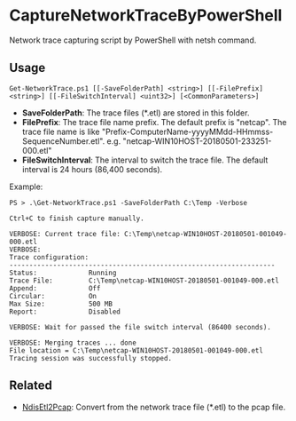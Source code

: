 # CaptureNetworkTraceByPowerShell
Network trace capturing script by PowerShell with netsh command.

## Usage

```
Get-NetworkTrace.ps1 [[-SaveFolderPath] <string>] [[-FilePrefix] <string>] [[-FileSwitchInterval] <uint32>] [<CommonParameters>]
```

- __SaveFolderPath__: The trace files (*.etl) are stored in this folder.
- __FilePrefix__: The trace file name prefix. The default prefix is "netcap". The trace file name is like "Prefix-ComputerName-yyyyMMdd-HHmmss-SequenceNumber.etl". e.g. "netcap-WIN10HOST-20180501-233251-000.etl"
- __FileSwitchInterval__: The interval to switch the trace file. The default interval is 24 hours (86,400 seconds).

Example:

```
PS > .\Get-NetworkTrace.ps1 -SaveFolderPath C:\Temp -Verbose

Ctrl+C to finish capture manually.

VERBOSE: Current trace file: C:\Temp\netcap-WIN10HOST-20180501-001049-000.etl
VERBOSE:
Trace configuration:
-------------------------------------------------------------------
Status:             Running
Trace File:         C:\Temp\netcap-WIN10HOST-20180501-001049-000.etl
Append:             Off
Circular:           On
Max Size:           500 MB
Report:             Disabled

VERBOSE: Wait for passed the file switch interval (86400 seconds).

VERBOSE: Merging traces ... done
File location = C:\Temp\netcap-WIN10HOST-20180501-001049-000.etl
Tracing session was successfully stopped.
```

## Related

- [NdisEtl2Pcap](https://github.com/tksh164/NdisEtl2Pcap): Convert from the network trace file (*.etl) to the pcap file.
